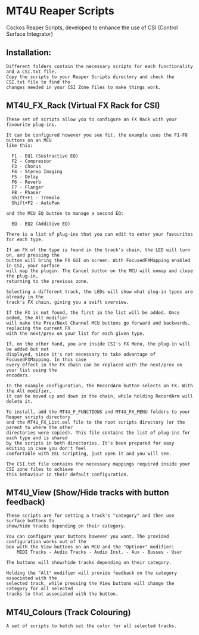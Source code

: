 # MT4U Reaper Scripts

Cockos Reaper Scripts, developed to enhance the use of CSI (Control Surface Integrator)

Installation:
-------------
    Different folders contain the necessary scripts for each functionality and a CSI.txt file.
    Copy the scripts to your Reaper Scripts directory and check the CSI.txt file to find the
    changes needed in your CSI Zone files to make things work.

MT4U_FX_Rack (Virtual FX Rack for CSI)
--------------------------------------
    These set of scripts allow you to configure an FX Rack with your favourite plug-ins.

    It can be configured however you see fit, the example uses the F1-F8 buttons on an MCU 
    like this:
    
      F1 - EQ1 (Sustractive EQ)  
      F2 - Compressor   
      F3 - Chorus   
      F4 - Stereo Imaging   
      F5 - Delay   
      F6 - Reverb   
      F7 - Flanger   
      F8 - Phaser  
      Shift+F1 - Tremolo  
      Shift+F2 - AutoPan  
    
    and the MCU EQ button to manage a second EQ:
    
      EQ - EQ2 (Additive EQ) 
    
    There is a list of plug-ins that you can edit to enter your favourites for each type.
    
    If an FX of the type is found in the track's chain, the LED will turn on, and pressing the
    button will bring the FX GUI on screen. With FocusedFXMapping enabled in CSI, your surface 
    will map the plugin. The Cancel button on the MCU will unmap and close the plug-in, 
    returning to the previous zone.
    
    Selecting a different track, the LEDs will show what plug-in types are already in the 
    track's FX chain, giving you a swift overview.
    
    If the FX is not found, the first in the list will be added. Once added, the Alt modifier 
    will make the Prev/Next Channel MCU buttons go forward and backwards, replacing the current FX 
    with the next/prev on your list for each given type.
    
    If, on the other hand, you are inside CSI's FX Menu, the plug-in will be added but not 
    displayed, since it's not necessary to take advantage of FocusedFXMapping. In this case 
    every effect in the FX chain can be replaced with the next/prev on your list using the 
    encoders.
    
    In the example configuration, the RecordArm button selects an FX. With the Alt modifier, 
    it can be moved up and down in the chain, while holding RecordArm will delete it.
    
    To install, add the MT4U_F_FUNCTIONS and MT4U_FX_MENU folders to your Reaper scripts directory 
    and the MT4U_FX_List.eel file to the root scripts directory (or the parent to where the other
    directories were copied). This file contains the list of plug-ins for each type and is shared
    by the scripts in both directories. It's been prepared for easy editing in case you don't feel 
    comfortable with EEL scripting, just open it and you will see.
    
    The CSI.txt file contains the necessary mappings required inside your CSI zone files to achieve 
    this behaviour in their default configuration.

MT4U_View (Show/Hide tracks with button feedback)
-------------------------------------------------
    These scripts are for setting a track's "category" and then use surface buttons to
    show/hide tracks depending on their category.

    You can configure your buttons however you want. The provided configuration works out of the
    box with the View buttons on an MCU and the "Option+" modifier:
        MIDI Tracks - Audio Tracks - Audio Inst. - Aux - Busses - User
   
    The buttons will show/hide tracks depending on their category.

    Holding the "Alt" modifier will provide feedback on the category associated with the 
    selected track, while pressing the View buttons will change the category for all selected 
    tracks to that associated with the button.

MT4U_Colours (Track Colouring)
------------
    A set of scripts to batch set the color for all selected tracks.
